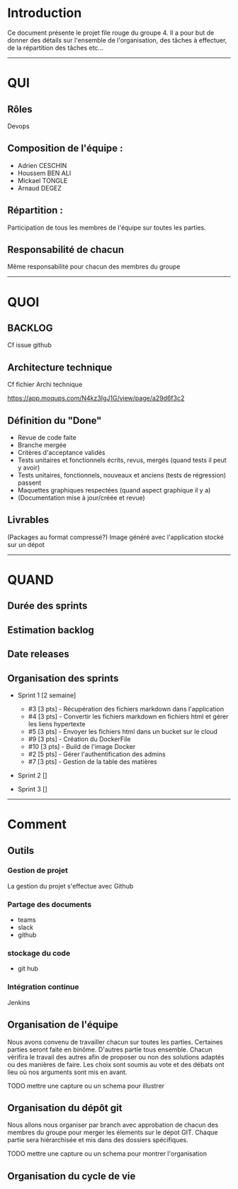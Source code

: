 # Introduction 

Ce document présente le projet file rouge du groupe 4. 
Il a pour but de donner des détails sur l'ensemble de l'organisation, des tâches à effectuer, de la répartition des tâches etc...

---

# QUI

## Rôles

Devops


## Composition de l'équipe :

- Adrien CESCHIN
- Houssem BEN ALI
- Mickael TONGLE
- Arnaud DEGEZ

## Répartition :

Participation de tous les membres de l'équipe sur toutes les parties.

## Responsabilité de chacun

Même responsabilité pour chacun des membres du groupe

---

# QUOI

## BACKLOG
Cf issue github
    
## Architecture technique

Cf fichier Archi technique

https://app.moqups.com/N4kz3IgJ1G/view/page/a29d6f3c2

## Définition du "Done"

- Revue de code faite
- Branche mergée
- Critères d'acceptance validés
- Tests unitaires et fonctionnels écrits, revus, mergés (quand tests il peut y avoir)
- Tests unitaires, fonctionnels, nouveaux et anciens (tests de régression) passent
- Maquettes graphiques respectées (quand aspect graphique il y a)
- (Documentation mise à jour/créée et revue)

## Livrables

(Packages au format compressé?)
Image généré avec l'application stocké sur un dépot

---

# QUAND

##  Durée des sprints 

## Estimation backlog

## Date releases

## Organisation des sprints

* Sprint 1 [2 semaine]
    - #3 [3 pts] - Récupération des fichiers markdown dans l'application
    - #4 [3 pts] - Convertir les fichiers markdown en fichiers html et gérer les liens hypertexte
    - #5 [3 pts] - Envoyer les fichiers html dans un bucket sur le cloud
    - #9 [3 pts] - Création du DockerFile
    - #10 [3 pts] - Build de l'image Docker
    - #2 [5 pts] - Gérer l'authentification des admins
    - #7 [3 pts] - Gestion de la table des matières

* Sprint 2 []

* Sprint 3 []

---

# Comment 

## Outils

### Gestion de projet

La gestion du projet s'effectue avec Github

### Partage des documents 

- teams 
- slack
- github

### stockage du code 
- git hub

### Intégration continue

Jenkins

## Organisation de l'équipe 

Nous avons convenu de travailler chacun sur toutes les parties. 
Certaines parties seront faite en binôme. 
D'autres partie tous ensemble.
Chacun vérifira le travail des autres afin de proposer ou non des solutions adaptés ou des manières de faire. 
Les choix sont soumis au vote et des débats ont lieu où nos arguments sont mis en avant.

TODO mettre une capture ou un schema pour illustrer

## Organisation du dépôt git 

Nous allons nous organiser par branch avec approbation de chacun des membres du groupe pour merger les élements sur le dépot GIT. 
Chaque partie sera hiérarchisée et mis dans des dossiers spécifiques. 

TODO mettre une capture ou un schema pour montrer l'organisation

## Organisation du cycle de vie

